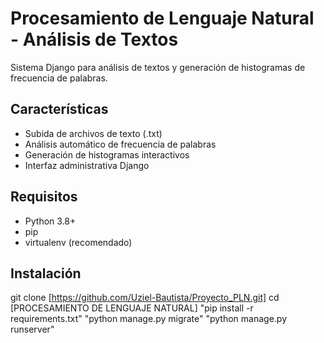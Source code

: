 # Procesamiento de Lenguaje Natural - Análisis de Textos

Sistema Django para análisis de textos y generación de histogramas de frecuencia de palabras.

## Características

- Subida de archivos de texto (.txt)
- Análisis automático de frecuencia de palabras
- Generación de histogramas interactivos
- Interfaz administrativa Django

## Requisitos

- Python 3.8+
- pip
- virtualenv (recomendado)

## Instalación

git clone [https://github.com/Uziel-Bautista/Proyecto_PLN.git]
cd [PROCESAMIENTO DE LENGUAJE NATURAL]
"pip install -r requirements.txt"
"python manage.py migrate"
"python manage.py runserver"